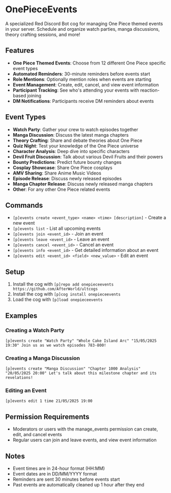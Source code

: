 # OnePieceEvents

A specialized Red Discord Bot cog for managing One Piece themed events in your server. Schedule and organize watch parties, manga discussions, theory crafting sessions, and more!

## Features

- **One Piece Themed Events**: Choose from 12 different One Piece specific event types
- **Automated Reminders**: 30-minute reminders before events start
- **Role Mentions**: Optionally mention roles when events are starting
- **Event Management**: Create, edit, cancel, and view event information
- **Participant Tracking**: See who's attending your events with reaction-based joining
- **DM Notifications**: Participants receive DM reminders about events

## Event Types

- **Watch Party**: Gather your crew to watch episodes together
- **Manga Discussion**: Discuss the latest manga chapters
- **Theory Crafting**: Share and debate theories about One Piece
- **Quiz Night**: Test your knowledge of the One Piece universe
- **Character Analysis**: Deep dive into specific characters
- **Devil Fruit Discussion**: Talk about various Devil Fruits and their powers
- **Bounty Predictions**: Predict future bounty changes
- **Cosplay Showcase**: Share One Piece cosplays
- **AMV Sharing**: Share Anime Music Videos
- **Episode Release**: Discuss newly released episodes
- **Manga Chapter Release**: Discuss newly released manga chapters
- **Other**: For any other One Piece related events

## Commands

- `[p]events create <event_type> <name> <time> [description]` - Create a new event
- `[p]events list` - List all upcoming events
- `[p]events join <event_id>` - Join an event
- `[p]events leave <event_id>` - Leave an event
- `[p]events cancel <event_id>` - Cancel an event
- `[p]events info <event_id>` - Get detailed information about an event
- `[p]events edit <event_id> <field> <new_value>` - Edit an event

## Setup

1. Install the cog with `[p]repo add onepieceevents https://github.com/AfterWorld/ultcogs`
2. Install the cog with `[p]cog install onepieceevents`
3. Load the cog with `[p]load onepieceevents`

## Examples

### Creating a Watch Party

```
[p]events create "Watch Party" "Whole Cake Island Arc" "15/05/2025 19:30" Join us as we watch episodes 783-800!
```

### Creating a Manga Discussion

```
[p]events create "Manga Discussion" "Chapter 1000 Analysis" "20/05/2025 20:00" Let's talk about this milestone chapter and its revelations!
```

### Editing an Event

```
[p]events edit 1 time 21/05/2025 19:00
```

## Permission Requirements

- Moderators or users with the manage_events permission can create, edit, and cancel events
- Regular users can join and leave events, and view event information

## Notes

- Event times are in 24-hour format (HH:MM)
- Event dates are in DD/MM/YYYY format
- Reminders are sent 30 minutes before events start
- Past events are automatically cleaned up 1 hour after they end
